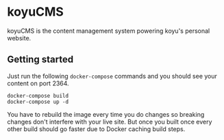 # koyuCMS

koyuCMS is the content management system powering koyu's personal website.

## Getting started

Just run the following `docker-compose` commands and you should see your content on port 2364.

```
docker-compose build
docker-compose up -d
```

You have to rebuild the image every time you do changes so breaking changes don't interfere with your live site. But once you built once every other build should go faster due to Docker caching build steps.
